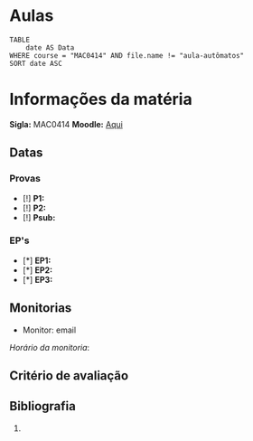 # Aulas

```dataview
TABLE
	date AS Data
WHERE course = "MAC0414" AND file.name != "aula-autômatos"
SORT date ASC
```


# Informações da matéria

**Sigla:** MAC0414
**Moodle:** [Aqui](moodle.com)

## Datas

### Provas
- [!] **P1:** 
- [!] **P2:** 
- [!] **Psub:** 

### EP's
- [*] **EP1:** 
- [*] **EP2:** 
- [*] **EP3:** 

## Monitorias

- Monitor: email

_Horário da monitoria_: 

## Critério de avaliação



## Bibliografia

1. 
